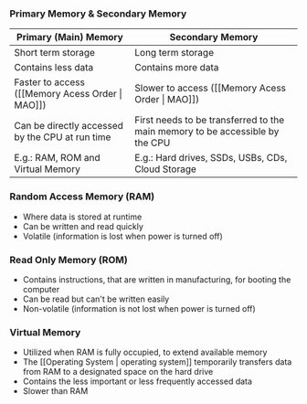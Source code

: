 ### Primary Memory & Secondary Memory

| Primary (Main) Memory                            | Secondary Memory                                                             |
| ------------------------------------------------ | ---------------------------------------------------------------------------- |
| Short term storage                               | Long term storage                                                            |
| Contains less data                               | Contains more data                                                           |
| Faster to access ([[Memory Acess Order \| MAO]]) | Slower to access ([[Memory Acess Order \| MAO]])                             |
| Can be directly accessed by the CPU at run time  | First needs to be transferred to the main memory to be accessible by the CPU |
| E.g.: RAM, ROM and Virtual Memory                | E.g.: Hard drives, SSDs, USBs, CDs, Cloud Storage                            | 

### Random Access Memory (RAM)
- Where data is stored at runtime
- Can be written and read quickly
- Volatile (information is lost when power is turned off)

### Read Only Memory (ROM)
- Contains instructions, that are written in manufacturing, for booting the computer
- Can be read but can't be written easily
- Non-volatile (information is not lost when power is turned off)

### Virtual Memory
- Utilized when RAM is fully occupied, to extend available memory
- The [[Operating System | operating system]] temporarily transfers data from RAM to a designated space on the hard drive
- Contains the less important or less frequently accessed data
- Slower than RAM